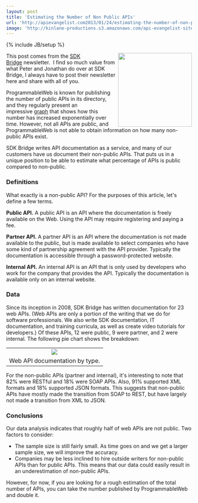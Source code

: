 ```yaml
---
layout: post
title: 'Estimating the Number of Non Public APIs'
url: 'http://apievangelist.com2013/01/24/estimating-the-number-of-non-public-apis/'
image: 'http://kinlane-productions.s3.amazonaws.com/api-evangelist-site/blog/SDKBridge-logo.gif'
---
```

{% include JB/setup %}
<p>
     <a title=SDK Bridge href=http://sdkbridge.com/><img src=http://kinlane-productions.s3.amazonaws.com/api-service-providers/sdk-bridge/SDKBridge-logo.gif  width=200 align=right /></a>
</p>
<p>
     This post comes from the <a title=SDK Bridge href=http://sdkbridge.com/>SDK Bridge</a> newsletter.  I find so much value from what Peter and Jonathan do over at SDK Bridge, I always have to post their newsletter here and share with all of you.
</p>
<p>
     ProgrammableWeb is known for publishing the number of public APIs in its directory, and they regularly present an impressive <a href=http://sdkbridge.createsend1.com/t/r-l-utikkyk-hdhyyhjli-j/ target=_blank>graph</a> that shows how this number has increased exponentially over time. However, not all APIs are public, and ProgrammableWeb is not able to obtain information on how many non-public APIs exist.
</p>
<p>
     SDK Bridge writes API documentation as a service, and many of our customers have us document their non-public APIs. That puts us in a unique position to be able to estimate what percentage of APIs is public compared to non-public.
</p>
<h3>
     Definitions
</h3>
<p>
     What exactly is a non-public API? For the purposes of this article, let's define a few terms.
</p>
<p>
     <strong>Public API.</strong> A public API is an API where the documentation is freely available on the Web. Using the API may require registering and paying a fee.
</p>
<p>
     <strong>Partner API.</strong> A partner API is an API where the documentation is not made available to the public, but is made available to select companies who have some kind of partnership agreement with the API provider. Typically the documentation is accessible through a password-protected website.
</p>
<p>
     <strong>Internal API.</strong> An internal API is an API that is only used by developers who work for the company that provides the API. Typically the documentation is available only on an internal website.
</p>
<h3>
     Data
</h3>
<p>
     Since its inception in 2008, SDK Bridge has written documentation for 23 web APIs. (Web APIs are only a portion of the writing that we do for software professionals. We also write SDK documentation, IT documentation, and training curricula, as well as create video tutorials for developers.) Of these APIs, 12 were public, 9 were partner, and 2 were internal. The following pie chart shows the breakdown:
</p>
<table align=center>
     <tbody>
          <tr>
               <td align=center valign=bottom>
                    <img src=https://i6.createsend1.com/ei/r/97/AC3/A0A/061035/nonpublicapipie.png  />
               </td>
          </tr>
          <tr>
               <td>
                    Web API documentation by type.
               </td>
          </tr>
     </tbody>
</table>
<p>
     For the non-public APIs (partner and internal), it's interesting to note that 82% were RESTful and 18% were SOAP APIs. Also, 91% supported XML formats and 18% supported JSON formats. This suggests that non-public APIs have mostly made the transition from SOAP to REST, but have largely not made a transition from XML to JSON.
</p>
<h3>
     Conclusions
</h3>
<p>
     Our data analysis indicates that roughly half of web APIs are not public. Two factors to consider:
</p>
<ul class=mainlist>
     <li>The sample size is still fairly small. As time goes on and we get a larger sample size, we will improve the accuracy.
     </li>
     <li>Companies may be less inclined to hire outside writers for non-public APIs than for public APIs. This means that our data could easily result in an underestimation of non-public APIs.
     </li>
</ul>
<p>
     However, for now, if you are looking for a rough estimation of the total number of APIs, you can take the number published by ProgrammableWeb and double it.
</p>

